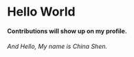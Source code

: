 # Hello World
#### Contributions will show up on my profile.
###### And Hello, My name is China Shen.
